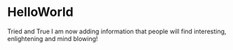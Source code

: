 # HelloWorld
Tried and True
I am now adding information that people will find interesting, enlightening and mind blowing!
